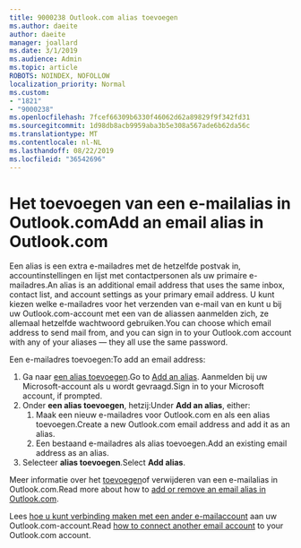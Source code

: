 ```yaml
---
title: 9000238 Outlook.com alias toevoegen
ms.author: daeite
author: daeite
manager: joallard
ms.date: 3/1/2019
ms.audience: Admin
ms.topic: article
ROBOTS: NOINDEX, NOFOLLOW
localization_priority: Normal
ms.custom:
- "1821"
- "9000238"
ms.openlocfilehash: 7fcef66309b6330f46062d62a89829f9f342fd31
ms.sourcegitcommit: 1d98db8acb9959aba3b5e308a567ade6b62da56c
ms.translationtype: MT
ms.contentlocale: nl-NL
ms.lasthandoff: 08/22/2019
ms.locfileid: "36542696"
---
```

# <a name="add-an-email-alias-in-outlookcom"></a><span data-ttu-id="ca9e9-102">Het toevoegen van een e-mailalias in Outlook.com</span><span class="sxs-lookup"><span data-stu-id="ca9e9-102">Add an email alias in Outlook.com</span></span>

<span data-ttu-id="ca9e9-103">Een alias is een extra e-mailadres met de hetzelfde postvak in, accountinstellingen en lijst met contactpersonen als uw primaire e-mailadres.</span><span class="sxs-lookup"><span data-stu-id="ca9e9-103">An alias is an additional email address that uses the same inbox, contact list, and account settings as your primary email address.</span></span> <span data-ttu-id="ca9e9-104">U kunt kiezen welke e-mailadres voor het verzenden van e-mail van en kunt u bij uw Outlook.com-account met een van de aliassen aanmelden zich, ze allemaal hetzelfde wachtwoord gebruiken.</span><span class="sxs-lookup"><span data-stu-id="ca9e9-104">You can choose which email address to send mail from, and you can sign in to your Outlook.com account with any of your aliases — they all use the same password.</span></span>

<span data-ttu-id="ca9e9-105">Een e-mailadres toevoegen:</span><span class="sxs-lookup"><span data-stu-id="ca9e9-105">To add an email address:</span></span>

1. <span data-ttu-id="ca9e9-106">Ga naar [een alias toevoegen](https://go.microsoft.com/fwlink/p/?linkid=864833).</span><span class="sxs-lookup"><span data-stu-id="ca9e9-106">Go to [Add an alias](https://go.microsoft.com/fwlink/p/?linkid=864833).</span></span> <span data-ttu-id="ca9e9-107">Aanmelden bij uw Microsoft-account als u wordt gevraagd.</span><span class="sxs-lookup"><span data-stu-id="ca9e9-107">Sign in to your Microsoft account, if prompted.</span></span>
2. <span data-ttu-id="ca9e9-108">Onder **een alias toevoegen**, hetzij:</span><span class="sxs-lookup"><span data-stu-id="ca9e9-108">Under **Add an alias**, either:</span></span>
    1. <span data-ttu-id="ca9e9-109">Maak een nieuw e-mailadres voor Outlook.com en als een alias toevoegen.</span><span class="sxs-lookup"><span data-stu-id="ca9e9-109">Create a new Outlook.com email address and add it as an alias.</span></span>
    2. <span data-ttu-id="ca9e9-110">Een bestaand e-mailadres als alias toevoegen.</span><span class="sxs-lookup"><span data-stu-id="ca9e9-110">Add an existing email address as an alias.</span></span>
3. <span data-ttu-id="ca9e9-111">Selecteer **alias toevoegen**.</span><span class="sxs-lookup"><span data-stu-id="ca9e9-111">Select **Add alias**.</span></span>

<span data-ttu-id="ca9e9-112">Meer informatie over het [toevoegen](https://support.office.com/article/459b1989-356d-40fa-a689-8f285b13f1f2?wt.mc_id=Office_Outlook_com_Alchemy)of verwijderen van een e-mailalias in Outlook.com.</span><span class="sxs-lookup"><span data-stu-id="ca9e9-112">Read more about how to [add or remove an email alias in Outlook.com](https://support.office.com/article/459b1989-356d-40fa-a689-8f285b13f1f2?wt.mc_id=Office_Outlook_com_Alchemy).</span></span>  

<span data-ttu-id="ca9e9-113">Lees [hoe u kunt verbinding maken met een ander e-mailaccount](https://support.office.com/article/c5224df4-5885-4e79-91ba-523aa743f0ba?wt.mc_id=Office_Outlook_com_Alchemy) aan uw Outlook.com-account.</span><span class="sxs-lookup"><span data-stu-id="ca9e9-113">Read [how to connect another email account](https://support.office.com/article/c5224df4-5885-4e79-91ba-523aa743f0ba?wt.mc_id=Office_Outlook_com_Alchemy) to your Outlook.com account.</span></span>
